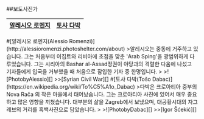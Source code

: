 ##보도사진가

[PhotobyAlessio]: https://phmuseum.imgix.net/users/4851/stories/5653/nyt1ft5c8d7591f7.jpeg?dpr=2&fm=jpg&q=90&fit=max&w=800
[Syrian Civil War]:https://phmuseum.com/alessioromenzi/story/syrian-civil-war-bea26b7ea9

[PhotobyDabac]: http://www.tosodabac.com/fotografije/03/Virus69.jpg
[Igor Šćekić]: http://www.tosodabac.com/zgb-art_en.html

<a href=#Alessio>알레시오 로멘지</a> | <a href=#Toso>토샤 다박</a>
----------|-------

<a name=Alessio>
#[알레시오 로멘지(Alessio Romenzi)](http://alessioromenzi.photoshelter.com/about)
>알레시오는 중동에 거주하고 있습니다. 그는 처음부터 이집트와 리비아에 초점을 맞춘 'Arab Sping'을 광범위하게 다루었습니다. 그는 시리아의 Bashar al-Assad정권이 야당과의 격렬한 다움에 나섰고 기자들에게 입국을 거부했을 때 처음으로 잠입한 기자 중 한명입니다.
>
>![PhotobyAlessio][]
>>[Syrian Civil War][]

<a name=Toso>
#[토샤 다박(Tošo Dabac)](https://en.wikipedia.org/wiki/To%C5%A1o_Dabac)
>다박은 크로아티아 중부의  Nova Rača 의 작은 마을에서 태어났습니다. 그는 크로아티아 사진에 있어서 매우 중요하고 많은 영향을 끼쳤습니다. 대부분의 삶을 Zagreb에서 보냈으며, 대공황시대의 자그레브의 거리를 흑백사진으로 담았습니다.
>
>![PhotobyDabac][]
>>[Igor Šćekić][]